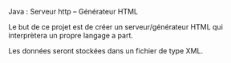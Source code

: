 
Java : Serveur http – Générateur HTML

Le but de ce projet est de créer un serveur/générateur HTML qui interprètera un propre langage a part.

Les données seront stockées dans un fichier de type XML.

